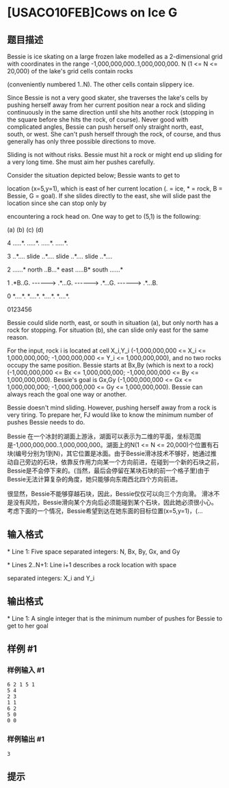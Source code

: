 # [USACO10FEB]Cows on Ice G

## 题目描述

Bessie is ice skating on a large frozen lake modelled as a 2-dimensional grid with coordinates in the range -1,000,000,000..1,000,000,000. N (1 <= N <= 20,000) of the lake's grid cells contain rocks

(conveniently numbered 1..N). The other cells contain slippery ice.

Since Bessie is not a very good skater, she traverses the lake's cells by pushing herself away from her current position near a rock and sliding continuously in the same direction until she hits another rock (stopping in the square before she hits the rock, of course). Never good with complicated angles, Bessie can push herself only straight north, east, south, or west. She can't push herself through the rock, of course, and thus generally has only three possible directions to move.

Sliding is not without risks. Bessie must hit a rock or might end up sliding for a very long time. She must aim her pushes carefully.

Consider the situation depicted below; Bessie wants to get to

location (x=5,y=1), which is east of her current location (. = ice, \* = rock, B = Bessie, G = goal). If she slides directly to the east, she will slide past the location since she can stop only by

encountering a rock head on. One way to get to (5,1) is the following:

(a)              (b)             (c)              (d) 

4 .....\*.         .....\*.         .....\*.          .....\*.

3 ..\*....  slide  ..\*....  slide  ..\*....   slide  ..\*....

2 ......\*  north  ..B...\*  east   .....B\*   south  ......\*

1 .\*B..G. ------> .\*...G. ------> .\*...G.  ------> .\*...B.

0 \*....\*.         \*....\*.         \*....\*.          \*....\*.

0123456

Bessie could slide north, east, or south in situation (a), but only north has a rock for stopping. For situation (b), she can slide only east for the same reason.

For the input, rock i is located at cell X\_i,Y\_i (-1,000,000,000 <= X\_i <= 1,000,000,000; -1,000,000,000 <= Y\_i <= 1,000,000,000), and no two rocks occupy the same position. Bessie starts at Bx,By (which is next to a rock) (-1,000,000,000 <= Bx <= 1,000,000,000; -1,000,000,000 <= By <= 1,000,000,000). Bessie's goal is Gx,Gy (-1,000,000,000 <= Gx <= 1,000,000,000; -1,000,000,000 <= Gy <= 1,000,000,000). Bessie can always reach the goal one way or another.

Bessie doesn't mind sliding. However, pushing herself away from a rock is very tiring. To prepare her, FJ would like to know the minimum number of pushes Bessie needs to do.

Bessie 在一个冰封的湖面上游泳，湖面可以表示为二维的平面，坐标范围是-1,000,000,000..1,000,000,000。湖面上的N(1 <= N <= 20,000)个位置有石块(编号分别为1到N)，其它位置是冰面。由于Bessie滑冰技术不够好，她通过推动自己旁边的石块，依靠反作用力向某一个方向前进，在碰到一个新的石块之前，Bessie是不会停下来的。(当然，最后会停留在某块石块的前一个格子里)由于Bessie无法计算复杂的角度，她只能够向东南西北四个方向前进。

很显然，Bessie不能够穿越石块，因此，Bessie仅仅可以向三个方向滑。 滑冰不是没有风险，Bessie滑向某个方向后必须能碰到某个石块，因此她必须很小心。考虑下面的一个情况，Bessie希望到达在她东面的目标位置(x=5,y=1)，(…


## 输入格式

\* Line 1: Five space separated integers: N, Bx, By, Gx, and Gy

\* Lines 2..N+1: Line i+1 describes a rock location with space

separated integers: X\_i and Y\_i


## 输出格式

\* Line 1: A single integer that is the minimum number of pushes for Bessie to get to her goal


## 样例 #1

### 样例输入 #1
```
6 2 1 5 1 
5 4 
2 3 
1 1 
6 2 
5 0 
0 0
```

### 样例输出 #1

```
3
```

## 提示


